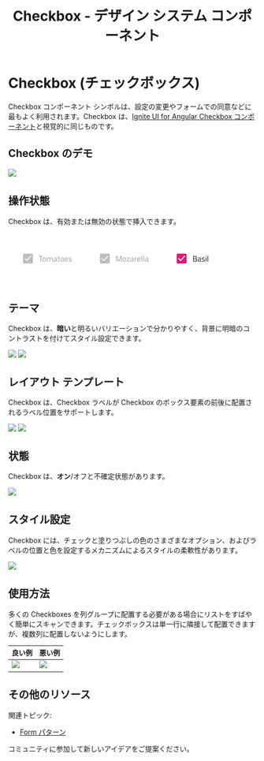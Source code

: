 ﻿---
title: Checkbox - デザイン システム コンポーネント
_description: Checkbox コンポーネント シンボルは、ユーザーが選択にマークできる機能を提供します。
_keywords: デザイン システム, デザイン システム UX, UI キット, Sketch, Ignite UI for Angular, Sketch to Angular, Angular, Angular デザイン システム, Sketch からコードをエクスポート, Angular 用のデザイン キット, Sketch HTML, Sketch to HTML, Sketch UI キット
_language: ja
---

# Checkbox (チェックボックス)

Checkbox コンポーネント シンボルは、設定の変更やフォームでの同意などに最もよく利用されます。Checkbox は、[Ignite UI for Angular Checkbox コンポーネント](https://jp.infragistics.com/products/ignite-ui-angular/angular/components/checkbox.html)と視覚的に同じものです。

## Checkbox のデモ

<img class="responsive-img" src="../images/checkbox_demo.png" srcset="../images/checkbox_demo@2x.png 2x" />

## 操作状態

Checkbox は、有効または無効の状態で挿入できます。

<img class="responsive-img" src="../images/checkbox_interaction_state.png" srcset="../images/checkbox_interaction_state@2x.png 2x" />

## テーマ

Checkbox は、**暗い**と明るいバリエーションで分かりやすく、背景に明暗のコントラストを付けてスタイル設定できます。

<img class="responsive-img" src="../images/checkbox_dark.png" srcset="../images/checkbox_dark@2x.png 2x" />
<img class="responsive-img" src="../images/checkbox_light.png" srcset="../images/checkbox_light@2x.png 2x" />

## レイアウト テンプレート

Checkbox は、Checkbox ラベルが Checkbox のボックス要素の前後に配置されるラベル位置をサポートします。

<img class="responsive-img" src="../images/checkbox_label_after.png" srcset="../images/checkbox_label_after@2x.png 2x" />
<img class="responsive-img" src="../images/checkbox_label_before.png" srcset="../images/checkbox_label_before@2x.png 2x" />

## 状態

Checkbox は、**オン**/オフと不確定状態があります。

<img class="responsive-img" src="../images/checkbox_selection.png" srcset="../images/checkbox_selection@2x.png 2x" />

## スタイル設定

Checkbox には、チェックと塗りつぶしの色のさまざまなオプション、およびラベルの位置と色を設定するメカニズムによるスタイルの柔軟性があります。

<img class="responsive-img" src="../images/checkbox_styling.png" srcset="../images/checkbox_styling@2x.png 2x" />

## 使用方法

多くの Checkboxes を列グループに配置する必要がある場合にリストをすばやく簡単にスキャンできます。チェックボックスは単一行に隣接して配置できますが、複数列に配置しないようにします。

| 良い例                                                                             | 悪い例                                                                                 |
| ---------------------------------------------------------------------------------- | -------------------------------------------------------------------------------------- |
| <img class="responsive-img" src="../images/checkbox_do1.png" srcset="../images/checkbox_do1@2x.png 2x" /> | <img class="responsive-img" src="../images/checkbox_dont1.png" srcset="../images/checkbox_dont1@2x.png 2x" /> |

## その他のリソース

関連トピック:

- [Form パターン](../patterns/form.md)
  <div class="divider--half"></div>

コミュニティに参加して新しいアイデアをご提案ください。
